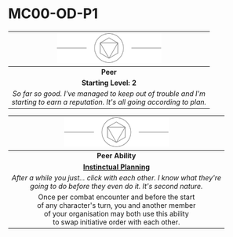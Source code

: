 # MC00-OD-P1

| <img src="../../images/card-icons/d8.png" height="60" /> |
|:---:|
| **Peer** |
| **Starting Level: 2** |
| *So far so good. I've managed to keep out of trouble and I'm<br>starting to earn a reputation. It's all going according to plan.* |

| <img src="../../images/card-icons/d8.png" height="60" /> |
|:---:|
| **Peer Ability** |
| **[Instinctual Planning](../../mechanics/character-features/instinctual-planning.md)** |
| *After a while you just... click with each other. I know what they're<br>going to do before they even do it. It's second nature.* |
| Once per combat encounter and before the start<br>of any character's turn, you and another member<br>of your organisation may both use this ability<br>to swap initiative order with each other. |

